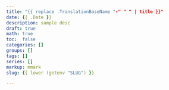 ```yaml
---
title: "{{ replace .TranslationBaseName "-" " " | title }}"
date: {{ .Date }}
description: sample desc
draft: true
math: true
toc:  false 
categories: []
groups: []
tags: []
series: []
markup: mmark
slug: {{ lower (getenv "SLUG") }}

---
```

